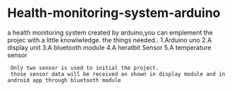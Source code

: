 # Health-monitoring-system-arduino
a health monitoring system created by arduino,you can emplement the projec with a little knowlwledge.
the things needed..
     1.Arduino uno
     2.A display unit
     3.A bluetooth module
     4.A heratbit Sensor
     5.A temperature sensor
     
     Only two sensor is used to initial the project.
     those sensor data will be received an shown in display module and in android app through bluetooth module
     
     
